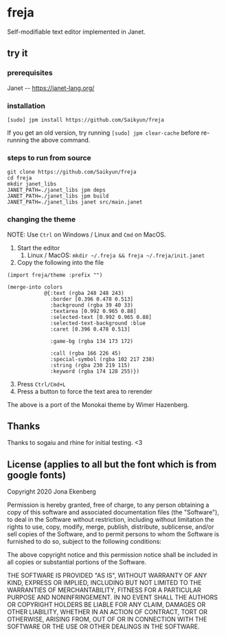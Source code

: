 # freja

Self-modifiable text editor implemented in Janet.

## try it

### prerequisites

Janet -- https://janet-lang.org/

### installation

```
[sudo] jpm install https://github.com/Saikyun/freja
```

If you get an old version, try running `[sudo] jpm clear-cache` before re-running the above command.

### steps to run from source

```
git clone https://github.com/Saikyun/freja
cd freja
mkdir janet_libs
JANET_PATH=./janet_libs jpm deps
JANET_PATH=./janet_libs jpm build
JANET_PATH=./janet_libs janet src/main.janet
```

### changing the theme

NOTE: Use `Ctrl` on Windows / Linux and `Cmd` on MacOS.

1. Start the editor
   1. Linux / MacOS: `mkdir ~/.freja && freja ~/.freja/init.janet`
1. Copy the following into the file
```
(import freja/theme :prefix "")

(merge-into colors
            @{:text (rgba 248 248 243)
              :border [0.396 0.478 0.513]
              :background (rgba 39 40 33)
              :textarea [0.992 0.965 0.88]
              :selected-text [0.992 0.965 0.88]
              :selected-text-background :blue
              :caret [0.396 0.478 0.513]
              
              :game-bg (rgba 134 173 172)
              
              :call (rgba 166 226 45)
              :special-symbol (rgba 102 217 238)
              :string (rgba 230 219 115)
              :keyword (rgba 174 128 255)})
```
3. Press `Ctrl/Cmd+L`
4. Press a button to force the text area to rerender

The above is a port of the Monokai theme by Wimer Hazenberg.

## Thanks

Thanks to sogaiu and rhine for initial testing. <3

## License (applies to all but the font which is from google fonts)

Copyright 2020 Jona Ekenberg

Permission is hereby granted, free of charge, to any person obtaining a copy of this software and associated documentation files (the "Software"), to deal in the Software without restriction, including without limitation the rights to use, copy, modify, merge, publish, distribute, sublicense, and/or sell copies of the Software, and to permit persons to whom the Software is furnished to do so, subject to the following conditions:

The above copyright notice and this permission notice shall be included in all copies or substantial portions of the Software.

THE SOFTWARE IS PROVIDED "AS IS", WITHOUT WARRANTY OF ANY KIND, EXPRESS OR IMPLIED, INCLUDING BUT NOT LIMITED TO THE WARRANTIES OF MERCHANTABILITY, FITNESS FOR A PARTICULAR PURPOSE AND NONINFRINGEMENT. IN NO EVENT SHALL THE AUTHORS OR COPYRIGHT HOLDERS BE LIABLE FOR ANY CLAIM, DAMAGES OR OTHER LIABILITY, WHETHER IN AN ACTION OF CONTRACT, TORT OR OTHERWISE, ARISING FROM, OUT OF OR IN CONNECTION WITH THE SOFTWARE OR THE USE OR OTHER DEALINGS IN THE SOFTWARE.
